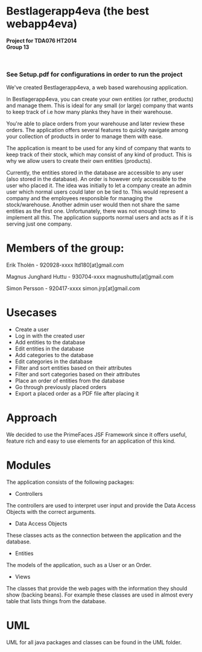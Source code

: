 ﻿Bestlagerapp4eva (the best webapp4eva)
==============
<b>Project for TDA076 HT2014
<br>
Group 13</b>

<br>
<h3>See Setup.pdf for configurations in order to run the project</h3>
We've created Bestlagerapp4eva, a web based warehousing application.

In Bestlagerapp4eva, you can create your own entities (or rather, products) and manage them. This is ideal for any small (or large) company that wants to keep track of i.e how many planks they have in their warehouse. 

You're able to place orders from your warehouse and later review these orders. The application offers several features to quickly navigate among your collection of products in order to manage them with ease.

The application is meant to be used for any kind of company that wants to keep track of their stock, which may consist of any kind of product. This is why we allow users to create their own entities (products). 

Currently, the entities stored in the database are accessible to any user (also stored in the database). An order is however only accessible to the user who placed it. The idea was initially to let a company create an admin user which normal users could later on be tied to. This would represent a company and the employees responsible for managing the stock/warehouse. Another admin user would then not share the same entities as the first one. Unfortunately, there was not enough time to implement all this. The application supports normal users and acts as if it is serving just one company.

Members of the group: 
==============
Erik Tholén - 920928-xxxx ltd180[at]gmail.com

Magnus Junghard Huttu - 930704-xxxx magnushuttu[at]gmail.com

Simon Persson - 920417-xxxx simon.jrp[at]gmail.com

Usecases
==============

* Create a user
* Log in with the created user
* Add entities to the database 
* Edit entities in the database
* Add categories to the database
* Edit categories in the database
* Filter and sort entities based on their attributes
* Filter and sort categories based on their attributes
* Place an order of entities from the database
* Go through previously placed orders
* Export a placed order as a PDF file after placing it

Approach
==============

We decided to use the PrimeFaces JSF Framework since it offers useful, feature rich and easy to use elements for an application of this kind.

Modules
==============

The application consists of the following packages:
* Controllers

The controllers are used to interpret user input and provide the Data Access Objects with the correct arguments.


* Data Access Objects
  
These classes acts as the connection between the application and the database.


* Entities
  
The models of the application, such as a User or an Order.


* Views
  
The classes that provide the web pages with the information they should show (backing beans). For example these classes are used in almost every table that lists things from the database.

UML
==============
UML for all java packages and classes can be found in the UML folder.

